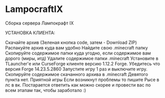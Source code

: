 # LampocraftIX
Сборка сервера Лампокрафт IX

УСТАНОВКА КЛИЕНТА:

Скачайте архив (Зеленая кнопка code, затем - Download ZIP)
Распакуйте архив куда вам удобно
Найдите свою .minecraft папку
Скопируйте содержимое папки куда угодно, если содержимое вам дорого (миры, итд)
Удалите содержимое папки .minecraft
Установите в TLauncher'е или CurseForge клиенте версию 1.12.2 Forge. Убедитесь что версия Forge 14.23.5.2860
Запустите игру 1 раз и выключите игру.
Скопируйте содержимое скачанного архива в .minecraft
Девятого пункта нет. Приятной игры
Если возникнут проблемы то пишите Рысе в лс в вк. Постарается ответить как можно скорее и провести вас по всем этапам так, чтобы заработало :)
